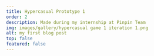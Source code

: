 ```yaml
---
title: Hypercasual Prototype 1
order: 2
description: Made during my internship at Pinpin Team
img: images/gallery/hypercasual game 1 iteration 1.png
alt: my first blog post
top: false
featured: false
---
```

